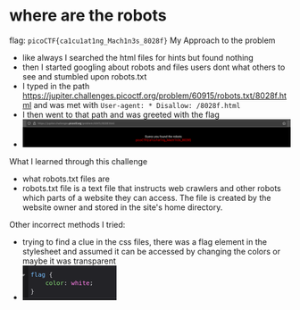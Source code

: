 # where are the robots
flag: `picoCTF{ca1cu1at1ng_Mach1n3s_8028f}`
My Approach to the problem
- like always I searched the html files for hints but found nothing
- then I started googling about robots and files users dont what others to see and stumbled upon robots.txt
- I typed in the path https://jupiter.challenges.picoctf.org/problem/60915/robots.txt/8028f.html and was met with `User-agent: * Disallow: /8028f.html `
- I then went to that path and was greeted with the flag
- ![img_2.png](../images/img_2.png)

What I learned through this challenge
- what robots.txt files are
- robots.txt file is a text file that instructs web crawlers and other robots which parts of a website they can access. The file is created by the website owner and stored in the site's home directory.

Other incorrect methods I tried:

- trying to find a clue in the css files, there was a flag element in the stylesheet and assumed it can be accessed by changing the colors or maybe it was transparent 
- ![img_3.png](../images/img_3.png)